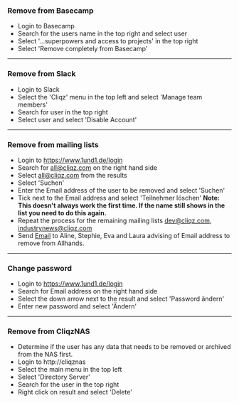 
### Remove from Basecamp
- Login to Basecamp
- Search for the users name in the top right and select user
- Select '...superpowers and access to projects' in the top right
- Select 'Remove completely from Basecamp'

---

### Remove from Slack
- Login to Slack
- Select the 'Cliqz' menu in the top left and select 'Manage team members'
- Search for user in the top right
- Select user and select 'Disable Account'

---

### Remove from mailing lists
- Login to https://www.1und1.de/login
- Search for all@cliqz.com on the right hand side
- Select all@cliqz.com from the results
- Select 'Suchen' 
- Enter the Email address of the user to be removed and select 'Suchen'
- Tick next to the Email address and select 'Teilnehmer löschen' **Note: This doesn't always work the first time. If the name still shows in the list you need to do this again.** 
- Repeat the process for the remaining mailing lists dev@cliqz.com, industrynews@cliqz.com
- Send [Email](mailto:aline@cliqz.com,stephie@cliqz.com,eva@cliqz.com,laura@cliqz.com?subject=Please%20remove%20from%20allhands&body=Please%20remove%20the%20following%20address%20from%20allhands:) to Aline, Stephie, Eva and Laura advising of Email address to remove from Allhands.

---

### Change password
- Login to https://www.1und1.de/login
- Search for Email address on the right hand side
- Select the down arrow next to the result and select 'Password ändern'
- Enter new password and select 'Ändern'

---

### Remove from CliqzNAS
- Determine if the user has any data that needs to be removed or archived from the NAS first.
- Login to http://cliqznas
- Select the main menu in the top left
- Select 'Directory Server'
- Search for the user in the top right
- Right click on result and select 'Delete'


